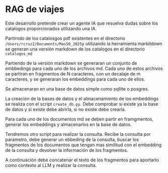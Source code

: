 # RAG de viajes

Este desarrollo pretende crear un agente IA que resuelva dudas sobre los catalogos proporcionados utilizando una IA.

Partirndo de los catalosgos pdf existentes en el directorio `/Users/rcruz2/Documents/Mas50_2025`y utilizando la herramienta markitdown se generan una versión markdown de los catalogos en el directorio `catalogos_md`

Partiendo de la versión markdown se generaran un conjunto de embbedings para cada uno de los archivos md. Cada uno de estos archivos se partiran en fragmentos de N caracteres, con un decalaje de m caracteres, y se generaran los embeddings para cada uno de ellos.

Se almacenaran en una base de datos simple como sqllite o posgres.

La creación de la bases de datos y el almacenamiento de los embeddings se realiza con el script `create_db.py`. Debe comprobar si existe ya la base de datos y si existe debe abrirla, si no existe debe crearla.

Para cada uno de los documentos md se deben partir en framgmentos, generar los embeddings y almacenarlos en la base de datos.

Tendremos otro script para realizar la consulta. Recibe la consulta por parametro, debe generar un ebbeding de la consulta, buscar los fragmentos de los documentos que tengan mas similitud con el embedding de la consulta y devolver la información de los fragmentos.

A continuación debe concatenar el texto de los fragmentos para aportarlo como contexto al LLM y realizar la consulta.






